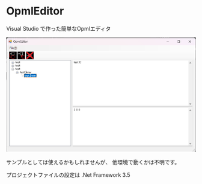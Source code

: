 # OpmlEditor
Visual Studio で作った簡単なOpmlエディタ

![ScreenShot](document_png/ss_use.png)

サンプルとしては使えるかもしれませんが、
他環境で動くかは不明です。

プロジェクトファイルの設定は
.Net Framework 3.5
